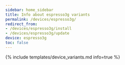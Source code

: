 ```yaml
---
sidebar: home_sidebar
title: Info about espresso3g variants
permalink: /devices/espresso3g/
redirect_from:
- /devices/espresso3g/install
- /devices/espresso3g/update
device: espresso3g
toc: false
---
```

{% include templates/device_variants.md info=true %}
